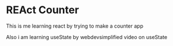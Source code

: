 # REAct Counter

This is me learning react by trying to make a counter app

Also i am learning useState by webdevsimplified video on useState
